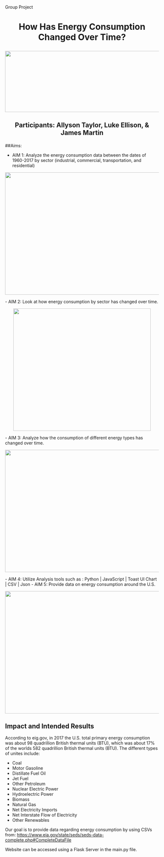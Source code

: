 Group Project

# <p align="center">How Has Energy Consumption Changed Over Time? </p>

<p align="center">
  <img width="600" height="200" src="https://github.com/allysontalyor/Project-2/blob/master/Images/Different%20types%20of%20Energy.jpg">
</p>

## <p align="center">Participants: Allyson Taylor, Luke Ellison, & James Martin</p>

##Aims:

-	AIM 1: 	Analyze the energy consumption data between the dates of 1960-2017 by sector (industrial, commercial, transportation, and residential)
<p align="center">
  <img width="600" height="400" src="https://github.com/allysontalyor/Project-2/blob/master/image.png">
</p>
-	AIM 2:  Look at how energy consumption by sector has changed over time.
<p align="center">
  <img width="450" height="400" src="https://github.com/allysontalyor/Project-2/blob/master/image2.png">
</p>
-	AIM 3: Analyze how the consumption of different energy types has changed over time.
<p align="center">
  <img width="600" height="400" src="https://github.com/allysontalyor/Project-2/blob/master/image3.png">
</p>
-	AIM 4: Utilize Analysis tools such as :  Python | JavaScript | Toast UI Chart | CSV | Json
-	AIM 5: Provide data on energy consumption around the U.S.
<p align="center">
  <img width="600" height="400" src="https://github.com/allysontalyor/Project-2/blob/master/image4.png">
</p>

## Impact and Intended Results

According to eig.gov, in 2017 the  U.S. total primary energy consumption was about 98 quadrillion British thermal units (BTU), which was about 17% of the worlds 582 quadrillion British thermal units (BTU). The different types of unites include: 

-	Coal              
-	Motor Gasoline
-	Distillate Fuel Oil                
-	Jet Fuel       
-	Other Petroleum
-	Nuclear Electric Power	
-	Hydroelectric Power	         
-	Biomass
-	Natural Gas     
-	Net Electricity Imports
-	Net Interstate Flow of Electricity  
-	Other Renewables

Our goal is to provide data regarding energy consumption by using CSVs from: 
https://www.eia.gov/state/seds/seds-data-complete.php#CompleteDataFile


Website can be accessed using a Flask Server in the main.py file.
